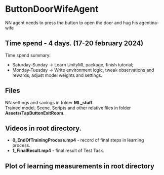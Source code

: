 # ButtonDoorWifeAgent
NN agent needs to press the button to open the door and hug his agentina-wife

## Time spend - 4 days. (17-20 february 2024)
Time spend summary:
- Saturday-Sunday -> Learn UnityML package, finish tutorial;
- Monday-Tuesday -> Write environment logic, tweak observations and rewards, adjust model weights and settings.

## Files
NN settings and savings in folder **ML_stuff**.<br>
Trained model, Scene, Scripts and other relative files in folder **Assets/TapButtonExitRoom**.

## Videos in root directory. 
- **0_EndOfTrainingProcess.mp4** - record of final steps in learning process.
- **1_FinalResult.mp4** - final result of Test Task.

## Plot of learning measurements in root directory

